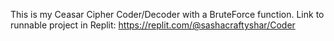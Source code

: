 This is my Ceasar Cipher Coder/Decoder with a BruteForce function.
Link to runnable project in Replit: https://replit.com/@sashacraftyshar/Coder
